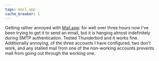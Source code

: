 ```yaml
---
tags: mail.app
cache_breaker: 1
---
```


Getting rather annoyed with [Mail.app](/wiki/Mail.app): for well over three hours now I've been trying to get it to send an email, but it is hanging almost indefinitely during SMTP authentication. Tested Thunderbird and it works fine. Additionally annoying, of the three accounts I have configured, two don't work, and any stalled mail from one of the non-working accounts prevents mail from going out through the working one.
